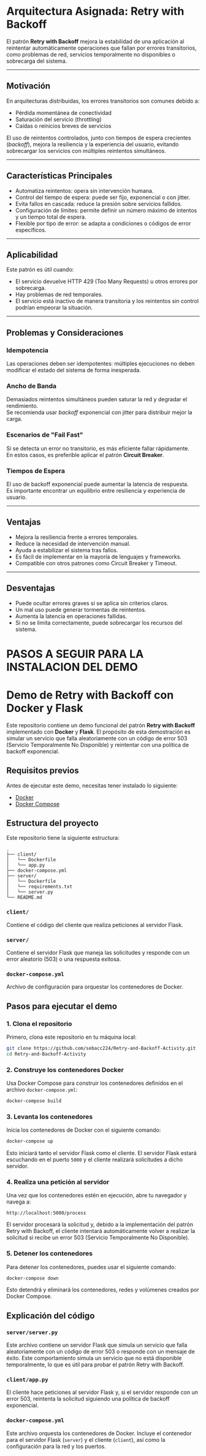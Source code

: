 # Arquitectura Asignada: Retry with Backoff

El patrón **Retry with Backoff** mejora la estabilidad de una aplicación al reintentar automáticamente operaciones que fallan por errores transitorios, como problemas de red, servicios temporalmente no disponibles o sobrecarga del sistema.

---

## Motivación

En arquitecturas distribuidas, los errores transitorios son comunes debido a:

- Pérdida momentánea de conectividad  
- Saturación del servicio (throttling)  
- Caídas o reinicios breves de servicios  

El uso de reintentos controlados, junto con tiempos de espera crecientes (*backoff*), mejora la resiliencia y la experiencia del usuario, evitando sobrecargar los servicios con múltiples reintentos simultáneos.

---

## Características Principales

- Automatiza reintentos: opera sin intervención humana.  
- Control del tiempo de espera: puede ser fijo, exponencial o con jitter.  
- Evita fallos en cascada: reduce la presión sobre servicios fallidos.  
- Configuración de límites: permite definir un número máximo de intentos y un tiempo total de espera.  
- Flexible por tipo de error: se adapta a condiciones o códigos de error específicos.

---

## Aplicabilidad

Este patrón es útil cuando:

- El servicio devuelve HTTP 429 (Too Many Requests) u otros errores por sobrecarga.  
- Hay problemas de red temporales.  
- El servicio está inactivo de manera transitoria y los reintentos sin control podrían empeorar la situación.

---

## Problemas y Consideraciones

### Idempotencia

Las operaciones deben ser idempotentes: múltiples ejecuciones no deben modificar el estado del sistema de forma inesperada.

### Ancho de Banda

Demasiados reintentos simultáneos pueden saturar la red y degradar el rendimiento.  
Se recomienda usar *backoff* exponencial con jitter para distribuir mejor la carga.

### Escenarios de "Fail Fast"

Si se detecta un error no transitorio, es más eficiente fallar rápidamente.  
En estos casos, es preferible aplicar el patrón **Circuit Breaker**.

### Tiempos de Espera

El uso de backoff exponencial puede aumentar la latencia de respuesta.  
Es importante encontrar un equilibrio entre resiliencia y experiencia de usuario.

---

## Ventajas

- Mejora la resiliencia frente a errores temporales.  
- Reduce la necesidad de intervención manual.  
- Ayuda a estabilizar el sistema tras fallos.  
- Es fácil de implementar en la mayoría de lenguajes y frameworks.  
- Compatible con otros patrones como Circuit Breaker y Timeout.

---

## Desventajas

- Puede ocultar errores graves si se aplica sin criterios claros.  
- Un mal uso puede generar tormentas de reintentos.  
- Aumenta la latencia en operaciones fallidas.  
- Si no se limita correctamente, puede sobrecargar los recursos del sistema.

# **PASOS A SEGUIR PARA LA INSTALACION DEL DEMO**

# Demo de Retry with Backoff con Docker y Flask

Este repositorio contiene un demo funcional del patrón **Retry with Backoff** implementado con **Docker** y **Flask**. El propósito de esta demostración es simular un servicio que falla aleatoriamente con un código de error 503 (Servicio Temporalmente No Disponible) y reintentar con una política de backoff exponencial.

## Requisitos previos

Antes de ejecutar este demo, necesitas tener instalado lo siguiente:

- [Docker](https://www.docker.com/get-started)
- [Docker Compose](https://docs.docker.com/compose/install/)

## Estructura del proyecto

Este repositorio tiene la siguiente estructura:

```
.
├── client/
│   └── Dockerfile
│   └── app.py
├── docker-compose.yml
├── server/
│   └── Dockerfile
│   └── requirements.txt
│   └── server.py
└── README.md
```

### `client/`
Contiene el código del cliente que realiza peticiones al servidor Flask.

### `server/`
Contiene el servidor Flask que maneja las solicitudes y responde con un error aleatorio (503) o una respuesta exitosa.

### `docker-compose.yml`
Archivo de configuración para orquestar los contenedores de Docker.

## Pasos para ejecutar el demo

### 1. Clona el repositorio

Primero, clona este repositorio en tu máquina local:

```bash
git clone https://github.com/sebacc224/Retry-and-Backoff-Activity.git
cd Retry-and-Backoff-Activity
```

### 2. Construye los contenedores Docker

Usa Docker Compose para construir los contenedores definidos en el archivo `docker-compose.yml`:

```bash
docker-compose build
```

### 3. Levanta los contenedores

Inicia los contenedores de Docker con el siguiente comando:

```bash
docker-compose up
```

Esto iniciará tanto el servidor Flask como el cliente. El servidor Flask estará escuchando en el puerto `5000` y el cliente realizará solicitudes a dicho servidor.

### 4. Realiza una petición al servidor

Una vez que los contenedores estén en ejecución, abre tu navegador y navega a:

```
http://localhost:5000/process
```

El servidor procesará la solicitud y, debido a la implementación del patrón Retry with Backoff, el cliente intentará automáticamente volver a realizar la solicitud si recibe un error 503 (Servicio Temporalmente No Disponible).

### 5. Detener los contenedores

Para detener los contenedores, puedes usar el siguiente comando:

```bash
docker-compose down
```

Esto detendrá y eliminará los contenedores, redes y volúmenes creados por Docker Compose.

## Explicación del código

### `server/server.py`

Este archivo contiene un servidor Flask que simula un servicio que falla aleatoriamente con un código de error 503 o responde con un mensaje de éxito. Este comportamiento simula un servicio que no está disponible temporalmente, lo que es útil para probar el patrón Retry with Backoff.

### `client/app.py`

El cliente hace peticiones al servidor Flask y, si el servidor responde con un error 503, reintenta la solicitud siguiendo una política de backoff exponencial.

### `docker-compose.yml`

Este archivo orquesta los contenedores de Docker. Incluye el contenedor para el servidor Flask (`server`) y el cliente (`client`), así como la configuración para la red y los puertos.
